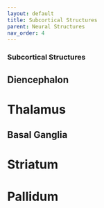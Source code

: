 ```yaml
--- 
layout: default
title: Subcortical Structures
parent: Neural Structures
nav_order: 4
---
```


### Subcortical Structures

## Diencephalon

# Thalamus

## Basal Ganglia

# Striatum

# Pallidum
